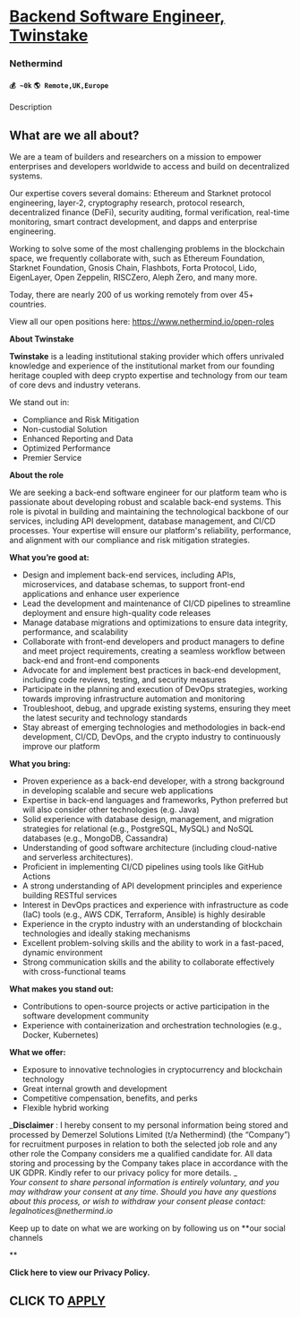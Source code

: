 # [Backend Software Engineer, Twinstake](https://www.remotewlb.com/apply/backend-software-engineer-twinstake)  
### Nethermind  
#### `💰 ~0k` `🌎 Remote,UK,Europe`  

Description

## What are we all about?

We are a team of builders and researchers on a mission to empower enterprises and developers worldwide to access and build on decentralized systems.

Our expertise covers several domains: Ethereum and Starknet protocol engineering, layer-2, cryptography research, protocol research, decentralized finance (DeFi), security auditing, formal verification, real-time monitoring, smart contract development, and dapps and enterprise engineering.

Working to solve some of the most challenging problems in the blockchain space, we frequently collaborate with, such as Ethereum Foundation, Starknet Foundation, Gnosis Chain, Flashbots, Forta Protocol, Lido, EigenLayer, Open Zeppelin, RISCZero, Aleph Zero, and many more.

Today, there are nearly 200 of us working remotely from over 45+ countries.

View all our open positions here: https://www.nethermind.io/open-roles

  
  

**About Twinstake**

**Twinstake** is a leading institutional staking provider which offers unrivaled knowledge and experience of the institutional market from our founding heritage coupled with deep crypto expertise and technology from our team of core devs and industry veterans.

We stand out in:

  * Compliance and Risk Mitigation
  * Non-custodial Solution
  * Enhanced Reporting and Data
  * Optimized Performance
  * Premier Service

**About the role**

We are seeking a back-end software engineer for our platform team who is passionate about developing robust and scalable back-end systems. This role is pivotal in building and maintaining the technological backbone of our services, including API development, database management, and CI/CD processes. Your expertise will ensure our platform's reliability, performance, and alignment with our compliance and risk mitigation strategies.

**What you’re good at:**

  * Design and implement back-end services, including APIs, microservices, and database schemas, to support front-end applications and enhance user experience
  * Lead the development and maintenance of CI/CD pipelines to streamline deployment and ensure high-quality code releases
  * Manage database migrations and optimizations to ensure data integrity, performance, and scalability
  * Collaborate with front-end developers and product managers to define and meet project requirements, creating a seamless workflow between back-end and front-end components
  * Advocate for and implement best practices in back-end development, including code reviews, testing, and security measures
  * Participate in the planning and execution of DevOps strategies, working towards improving infrastructure automation and monitoring
  * Troubleshoot, debug, and upgrade existing systems, ensuring they meet the latest security and technology standards
  * Stay abreast of emerging technologies and methodologies in back-end development, CI/CD, DevOps, and the crypto industry to continuously improve our platform

**What you bring:**

  * Proven experience as a back-end developer, with a strong background in developing scalable and secure web applications
  * Expertise in back-end languages and frameworks, Python preferred but will also consider other technologies (e.g. Java)
  * Solid experience with database design, management, and migration strategies for relational (e.g., PostgreSQL, MySQL) and NoSQL databases (e.g., MongoDB, Cassandra)
  * Understanding of good software architecture (including cloud-native and serverless architectures).
  * Proficient in implementing CI/CD pipelines using tools like GitHub Actions
  * A strong understanding of API development principles and experience building RESTful services
  * Interest in DevOps practices and experience with infrastructure as code (IaC) tools (e.g., AWS CDK, Terraform, Ansible) is highly desirable
  * Experience in the crypto industry with an understanding of blockchain technologies and ideally staking mechanisms
  * Excellent problem-solving skills and the ability to work in a fast-paced, dynamic environment
  * Strong communication skills and the ability to collaborate effectively with cross-functional teams

**What makes you stand out:**

  * Contributions to open-source projects or active participation in the software development community
  * Experience with containerization and orchestration technologies (e.g., Docker, Kubernetes)

**What we offer:**

  * Exposure to innovative technologies in cryptocurrency and blockchain technology
  * Great internal growth and development
  * Competitive compensation, benefits, and perks
  * Flexible hybrid working

_**Disclaimer** : I hereby consent to my personal information being stored and processed by Demerzel Solutions Limited (t/a Nethermind) (the “Company”) for recruitment purposes in relation to both the selected job role and any other role the Company considers me a qualified candidate for. All data storing and processing by the Company takes place in accordance with the UK GDPR. Kindly refer to our privacy policy for more details. _  
_Your consent to share personal information is entirely voluntary, and you may withdraw your consent at any time. Should you have any questions about this process, or wish to withdraw your consent please contact: legalnotices@nethermind.io_  
  
Keep up to date on what we are working on by following us on **our social channels  
  
**

**Click here to view our Privacy Policy.**

  
## CLICK TO [APPLY](https://www.remotewlb.com/apply/backend-software-engineer-twinstake)

